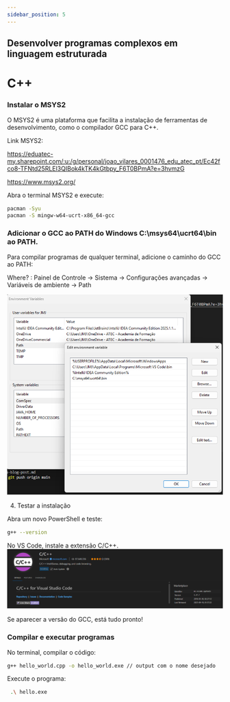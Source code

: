 ```yaml
---
sidebar_position: 5
---
```


## Desenvolver programas complexos em linguagem estruturada
# C++ 

###  Instalar o MSYS2
O MSYS2 é uma plataforma que facilita a instalação de ferramentas de desenvolvimento, como o compilador GCC para C++.

Link MSYS2:

https://eduatec-my.sharepoint.com/:u:/g/personal/joao_vilares_0001476_edu_atec_pt/Ec42fco8-TFNtd25RLEl3QIBok4kTK4kGtbpy_F6T0BPmA?e=3hvmzG

https://www.msys2.org/

Abra o terminal MSYS2 e execute:

```bash
pacman -Syu
pacman -S mingw-w64-ucrt-x86_64-gcc
```

### Adicionar o GCC ao PATH do Windows C:\msys64\ucrt64\bin ao PATH.
Para compilar programas de qualquer terminal, adicione o caminho do GCC ao PATH:

Where?
: Painel de Controle → Sistema → Configurações avançadas → Variáveis de ambiente → Path


![alt text](image-1.png)

4. Testar a instalação

Abra um novo PowerShell e teste:

```bash
g++ --version
```

No VS Code, instale a extensão C/C++.
![alt text](image.png)

Se aparecer a versão do GCC, está tudo pronto!


### Compilar e executar  programas
No terminal, compilar o código:

```bash
g++ hello_world.cpp -o hello_world.exe // output com o nome desejado
```

Execute o programa:

```bash
 .\ hello.exe
```
 
